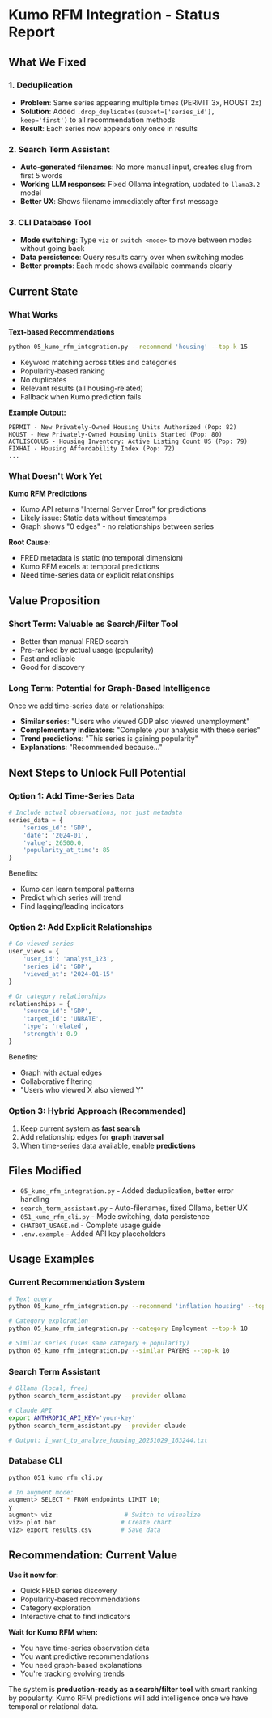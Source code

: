 # Kumo RFM Integration - Status Report

## What We Fixed

### 1. Deduplication
- **Problem**: Same series appearing multiple times (PERMIT 3x, HOUST 2x)
- **Solution**: Added `.drop_duplicates(subset=['series_id'], keep='first')` to all recommendation methods
- **Result**: Each series now appears only once in results

### 2. Search Term Assistant
- **Auto-generated filenames**: No more manual input, creates slug from first 5 words
- **Working LLM responses**: Fixed Ollama integration, updated to `llama3.2` model
- **Better UX**: Shows filename immediately after first message

### 3. CLI Database Tool
- **Mode switching**: Type `viz` or `switch <mode>` to move between modes without going back
- **Data persistence**: Query results carry over when switching modes
- **Better prompts**: Each mode shows available commands clearly

## Current State

### What Works

**Text-based Recommendations**
```bash
python 05_kumo_rfm_integration.py --recommend 'housing' --top-k 15
```

- Keyword matching across titles and categories
- Popularity-based ranking
- No duplicates
- Relevant results (all housing-related)
- Fallback when Kumo prediction fails

**Example Output:**
```
PERMIT - New Privately-Owned Housing Units Authorized (Pop: 82)
HOUST - New Privately-Owned Housing Units Started (Pop: 80)
ACTLISCOUUS - Housing Inventory: Active Listing Count US (Pop: 79)
FIXHAI - Housing Affordability Index (Pop: 72)
...
```

### What Doesn't Work Yet

**Kumo RFM Predictions**
- Kumo API returns "Internal Server Error" for predictions
- Likely issue: Static data without timestamps
- Graph shows "0 edges" - no relationships between series

**Root Cause:**
- FRED metadata is static (no temporal dimension)
- Kumo RFM excels at temporal predictions
- Need time-series data or explicit relationships

## Value Proposition

### Short Term: Valuable as Search/Filter Tool
- Better than manual FRED search
- Pre-ranked by actual usage (popularity)
- Fast and reliable
- Good for discovery

### Long Term: Potential for Graph-Based Intelligence
Once we add time-series data or relationships:
- **Similar series**: "Users who viewed GDP also viewed unemployment"  
- **Complementary indicators**: "Complete your analysis with these series"
- **Trend predictions**: "This series is gaining popularity"
- **Explanations**: "Recommended because..."

## Next Steps to Unlock Full Potential

### Option 1: Add Time-Series Data
```python
# Include actual observations, not just metadata
series_data = {
    'series_id': 'GDP',
    'date': '2024-01',
    'value': 26500.0,
    'popularity_at_time': 85
}
```

Benefits:
- Kumo can learn temporal patterns
- Predict which series will trend
- Find lagging/leading indicators

### Option 2: Add Explicit Relationships
```python
# Co-viewed series
user_views = {
    'user_id': 'analyst_123',
    'series_id': 'GDP',
    'viewed_at': '2024-01-15'
}

# Or category relationships
relationships = {
    'source_id': 'GDP',
    'target_id': 'UNRATE',
    'type': 'related',
    'strength': 0.9
}
```

Benefits:
- Graph with actual edges
- Collaborative filtering
- "Users who viewed X also viewed Y"

### Option 3: Hybrid Approach (Recommended)
1. Keep current system as **fast search**
2. Add relationship edges for **graph traversal**
3. When time-series data available, enable **predictions**

## Files Modified

- `05_kumo_rfm_integration.py` - Added deduplication, better error handling
- `search_term_assistant.py` - Auto-filenames, fixed Ollama, better UX
- `051_kumo_rfm_cli.py` - Mode switching, data persistence
- `CHATBOT_USAGE.md` - Complete usage guide
- `.env.example` - Added API key placeholders

## Usage Examples

### Current Recommendation System
```bash
# Text query
python 05_kumo_rfm_integration.py --recommend 'inflation housing' --top-k 10

# Category exploration  
python 05_kumo_rfm_integration.py --category Employment --top-k 10

# Similar series (uses same category + popularity)
python 05_kumo_rfm_integration.py --similar PAYEMS --top-k 10
```

### Search Term Assistant
```bash
# Ollama (local, free)
python search_term_assistant.py --provider ollama

# Claude API
export ANTHROPIC_API_KEY='your-key'
python search_term_assistant.py --provider claude

# Output: i_want_to_analyze_housing_20251029_163244.txt
```

### Database CLI
```bash
python 051_kumo_rfm_cli.py

# In augment mode:
augment> SELECT * FROM endpoints LIMIT 10;
y
augment> viz                    # Switch to visualize
viz> plot bar                  # Create chart
viz> export results.csv        # Save data
```

## Recommendation: Current Value

**Use it now for:**
- Quick FRED series discovery
- Popularity-based recommendations  
- Category exploration
- Interactive chat to find indicators

**Wait for Kumo RFM when:**
- You have time-series observation data
- You want predictive recommendations
- You need graph-based explanations
- You're tracking evolving trends

The system is **production-ready as a search/filter tool** with smart ranking by popularity. Kumo RFM predictions will add intelligence once we have temporal or relational data.
